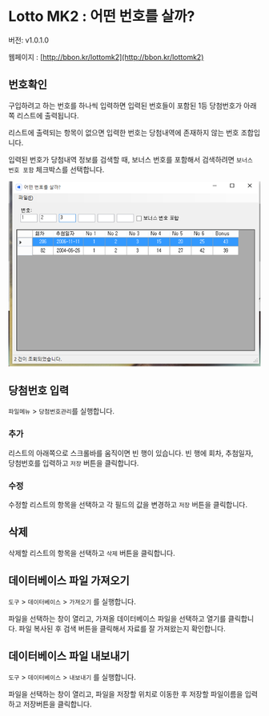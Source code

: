 Lotto MK2 : 어떤 번호를 살까?
=========================

버전: v1.0.1.0

웹페이지 : [http://bbon.kr/lottomk2](http://bbon.kr/lottomk2)

## 번호확인

구입하려고 하는 번호를 하나씩 입력하면 입력된 번호들이 포함된 1등 당첨번호가 아래쪽 리스트에 출력됩니다.

리스트에 출력되는 항목이 없으면 입력한 번호는 당첨내역에 존재하지 않는 번호 조합입니다.

입력된 번호가 당첨내역 정보를 검색할 때, 보너스 번호를 포함해서 검색하려면 `보너스 번호 포함` 체크박스를 선택합니다.

![실행화면](./screenshot.png)

## 당첨번호 입력

`파일메뉴` > `당첨번호관리`를 실행합니다.

### 추가

리스트의 아래쪽으로 스크롤바를 움직이면 빈 행이 있습니다.
빈 행에 회차, 추첨일자, 당첨번호를 입력하고 `저장` 버튼을 클릭합니다.

### 수정

수정할 리스트의 항목을 선택하고 각 필드의 값을 변경하고 `저장` 버튼을 클릭합니다.

## 삭제

삭제할 리스트의 항목을 선택하고 `삭제` 버튼을 클릭합니다.

## 데이터베이스 파일 가져오기

`도구` > `데이터베이스` > `가져오기` 를 실행합니다.

파일을 선택하는 창이 열리고, 가져올 데이터베이스 파일을 선택하고 열기를 클릭합니다.
파일 복사된 후 검색 버튼을 클릭해서 자료를 잘 가져왔는지 확인합니다.

## 데이터베이스 파일 내보내기

`도구` > `데이터베이스` > `내보내기` 를 실행합니다.

파일을 선택하는 창이 열리고, 파일을 저장할 위치로 이동한 후 저장할 파일이름을 입력하고 저장버튼을 클릭합니다.

